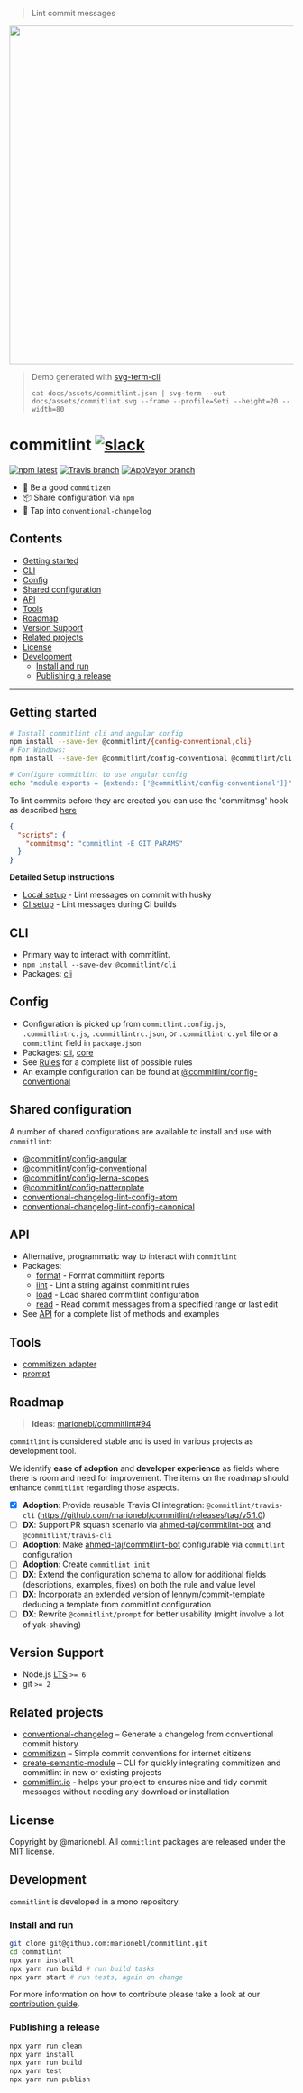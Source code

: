 > Lint commit messages

<p align="center">
  <img width="600" src="https://cdn.rawgit.com/marionebl/commitlint/3594397919c6188ce31ccfc94a0113d625d55516/docs/assets/commitlint.svg">
</p>

> Demo generated with [svg-term-cli](https://github.com/marionebl/svg-term-cli) 
>
> `cat docs/assets/commitlint.json | svg-term --out docs/assets/commitlint.svg --frame --profile=Seti --height=20 --width=80`

# commitlint [![slack][11]][12]

[![npm latest][2]][3] [![Travis branch][4]][5] [![AppVeyor branch][6]][7]


*  🚓  Be a good `commitizen`
*  📦  Share configuration via `npm`
*  🤖  Tap into `conventional-changelog`

## Contents

* [Getting started](#getting-started)
* [CLI](#cli)
* [Config](#config)
* [Shared configuration](#shared-configuration)
* [API](#api)
* [Tools](#tools)
* [Roadmap](#roadmap) 
* [Version Support](#version-support)
* [Related projects](#related-projects)
* [License](#license)
* [Development](#development)
  * [Install and run](#install-and-run)
  * [Publishing a release](#publishing-a-release)

* * *

## Getting started

```sh
# Install commitlint cli and angular config
npm install --save-dev @commitlint/{config-conventional,cli}
# For Windows:
npm install --save-dev @commitlint/config-conventional @commitlint/cli

# Configure commitlint to use angular config
echo "module.exports = {extends: ['@commitlint/config-conventional']}" > commitlint.config.js
```


To lint commits before they are created you can use the 'commitmsg' hook as described [here](https://github.com/typicode/husky/blob/master/HOOKS.md#hooks)

```json
{
  "scripts": {
    "commitmsg": "commitlint -E GIT_PARAMS"
  }
}
```


**Detailed Setup instructions**

* [Local setup](http://marionebl.github.io/commitlint/#/guides-local-setup) - Lint messages on commit with husky
* [CI setup](http://marionebl.github.io/commitlint/#/guides-ci-setup) - Lint messages during CI builds


## CLI

* Primary way to interact with commitlint.
* `npm install --save-dev @commitlint/cli`
* Packages: [cli](./@commitlint/cli)

## Config

* Configuration is picked up from `commitlint.config.js`, `.commitlintrc.js`, `.commitlintrc.json`, or `.commitlintrc.yml` file or a `commitlint` field in `package.json`
* Packages: [cli](./@commitlint/cli), [core](./@commitlint/core)
* See [Rules](./docs/reference-rules.md) for a complete list of possible rules
* An example configuration can be found at [@commitlint/config-conventional](./@commitlint/config-conventional/index.js)

## Shared configuration

A number of shared configurations are available to install and use with `commitlint`:

* [@commitlint/config-angular](./@commitlint/config-angular)
* [@commitlint/config-conventional](./@commitlint/config-conventional)
* [@commitlint/config-lerna-scopes](./@commitlint/config-lerna-scopes)
* [@commitlint/config-patternplate](./@commitlint/config-patternplate)
* [conventional-changelog-lint-config-atom](https://github.com/erikmueller/conventional-changelog-lint-config-atom)
* [conventional-changelog-lint-config-canonical](https://github.com/gajus/conventional-changelog-lint-config-canonical)


## API

* Alternative, programmatic way to interact with `commitlint`
* Packages: 
  * [format](./@commitlint/format) - Format commitlint reports
  * [lint](./@commitlint/lint) - Lint a string against commitlint rules
  * [load](./@commitlint/load) - Load shared commitlint configuration
  * [read](./@commitlint/read) - Read commit messages from a specified range or last edit
* See [API](./docs/reference-api.md) for a complete list of methods and examples

## Tools

* [commitizen adapter](./@commitlint/prompt)
* [prompt](./@commitlint/prompt-cli)

## Roadmap

> **Ideas**: [marionebl/commitlint#94](https://github.com/marionebl/commitlint/issues/94)

`commitlint` is considered stable and is used in various projects as development tool. 

We identify **ease of adoption** and **developer experience** as fields where there
is room and need for improvement. The items on the roadmap should enhance `commitlint` regarding those aspects.

* [x] **Adoption**: Provide reusable Travis CI integration: `@commitlint/travis-cli` (https://github.com/marionebl/commitlint/releases/tag/v5.1.0)
* [ ] **DX**: Support PR squash scenario via [ahmed-taj/commitlint-bot](https://github.com/ahmed-taj/commitlint-bot/) and `@commitlint/travis-cli`
* [ ] **Adoption**: Make [ahmed-taj/commitlint-bot](https://github.com/ahmed-taj/commitlint-bot/) configurable via `commitlint` configuration
* [ ] **Adoption**: Create `commitlint init`
* [ ] **DX**: Extend the configuration schema to allow for additional fields (descriptions, examples, fixes) on both the rule and value level
* [ ] **DX**: Incorporate an extended version of [lennym/commit-template](https://github.com/lennym/commit-template) deducing a template from commitlint configuration
* [ ] **DX**: Rewrite `@commitlint/prompt` for better usability (might involve a lot of yak-shaving)

## Version Support

* Node.js [LTS](https://github.com/nodejs/LTS#lts-schedule) `>= 6`
* git `>= 2`

## Related projects

* [conventional-changelog](https://git.io/v18sw) – Generate a changelog from conventional commit history
* [commitizen](https://git.io/vwTym) – Simple commit conventions for internet citizens
* [create-semantic-module](https://git.io/vFjFg) – CLI for quickly integrating commitizen and commitlint in new or existing projects
* [commitlint.io](https://commitlint.io/) - helps your project to ensures nice and tidy commit messages without needing any download or installation

## License
Copyright by @marionebl. All `commitlint` packages are released under the MIT license.

## Development

`commitlint` is developed in a mono repository.

### Install and run

```sh
git clone git@github.com:marionebl/commitlint.git
cd commitlint
npx yarn install
npx yarn run build # run build tasks
npx yarn start # run tests, again on change
```

For more information on how to contribute please take a look at our [contribution guide](./.github/CONTRIBUTING.md).

### Publishing a release

```sh
npx yarn run clean
npx yarn install
npx yarn run build
npx yarn test
npx yarn run publish
```


[0]: https://img.shields.io/badge/stability-stable-green.svg?style=flat-square
[1]: https://nodejs.org/api/documentation.html#documentation_stability_index
[2]: https://img.shields.io/npm/v/@commitlint/cli.svg?style=flat-square
[3]: https://npmjs.org/package/@commitlint/cli
[4]: https://img.shields.io/travis/marionebl/commitlint/master.svg?style=flat-square
[5]: https://travis-ci.org/marionebl/commitlint
[6]: https://img.shields.io/appveyor/ci/marionebl/commitlint/master.svg?style=flat-square
[7]: https://ci.appveyor.com/project/marionebl/commitlint

[8]: https://img.shields.io/badge/stability-experimental-orange.svg?style=flat-square
[9]: https://nodejs.org/api/documentation.html#documentation_stability_index

[10]: https://img.shields.io/npm/v/@commitlint/cli/next.svg?style=flat-square

[11]: http://devtoolscommunity.herokuapp.com/badge.svg?style=flat-square
[12]: http://devtoolscommunity.herokuapp.com
